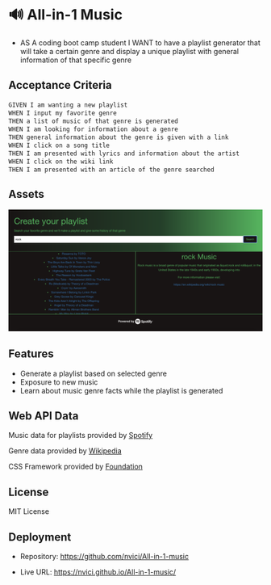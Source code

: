 # 🔊 All-in-1 Music
* AS A coding boot camp student
I WANT to have a playlist generator that will take a certain genre and display a unique playlist with general information of that specific genre

## Acceptance Criteria
    GIVEN I am wanting a new playlist
    WHEN I input my favorite genre
    THEN a list of music of that genre is generated
    WHEN I am looking for information about a genre
    THEN general information about the genre is given with a link
    WHEN I click on a song title
    THEN I am presented with lyrics and information about the artist
    WHEN I click on the wiki link
    THEN I am presented with an article of the genre searched


## Assets

![The playlist app includes a search option, list of songs and displays information about the genre](./assets/Web-app-screenshot.png)

## Features

- Generate a playlist based on selected genre
- Exposure to new music
- Learn about music genre facts while the playlist is generated

## Web API Data

Music data for playlists provided by [Spotify](	https://api.spotify.com/v1/recommendations/available-genre-seeds)

Genre data provided by [Wikipedia](https://en.wikipedia.org/wiki/)

CSS Framework provided by [Foundation](https://get.foundation/)

## License
MIT License

## Deployment

- Repository: https://github.com/nvici/All-in-1-music

- Live URL: https://nvici.github.io/All-in-1-music/


